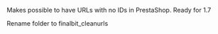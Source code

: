 Makes possible to have URLs with no IDs in PrestaShop.
Ready for 1.7

Rename folder to finalbit_cleanurls